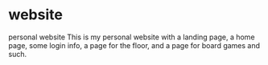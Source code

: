 # website
personal website
This is my personal website with a landing page, a home page, some login info, a page for the floor, and a page for board games and such.
